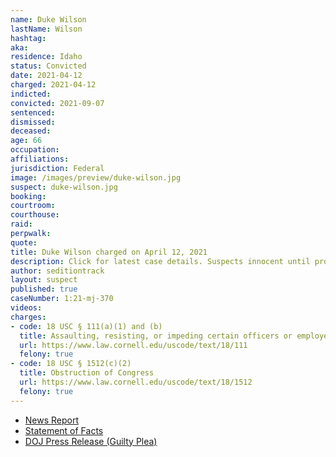 ```yaml
---
name: Duke Wilson
lastName: Wilson
hashtag:
aka:
residence: Idaho
status: Convicted
date: 2021-04-12
charged: 2021-04-12
indicted:
convicted: 2021-09-07
sentenced:
dismissed:
deceased:
age: 66
occupation:
affiliations:
jurisdiction: Federal
image: /images/preview/duke-wilson.jpg
suspect: duke-wilson.jpg
booking:
courtroom:
courthouse:
raid:
perpwalk:
quote:
title: Duke Wilson charged on April 12, 2021
description: Click for latest case details. Suspects innocent until proven guilty.
author: seditiontrack
layout: suspect
published: true
caseNumber: 1:21-mj-370
videos:
charges:
- code: 18 USC § 111(a)(1) and (b)
  title: Assaulting, resisting, or impeding certain officers or employees (using a deadly or dangerous weapon)
  url: https://www.law.cornell.edu/uscode/text/18/111
  felony: true
- code: 18 USC § 1512(c)(2)
  title: Obstruction of Congress
  url: https://www.law.cornell.edu/uscode/text/18/1512
  felony: true
---
```

- [News Report](https://www.idahopress.com/news/local/nampa-man-arrested-in-connection-to-deadly-us-capitol-riot/article_28a84847-82c8-5f4b-8c15-d7f745a63a93.html)
- [Statement of Facts](https://www.justice.gov/usao-dc/case-multi-defendant/file/1387456/download)
- [DOJ Press Release (Guilty Plea)](https://www.justice.gov/usao-dc/pr/idaho-man-pleads-guilty-assault-law-enforcement-and-obstruction-during-jan-6-capitol)
